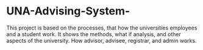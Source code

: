 # UNA-Advising-System-
This project is based on the processes, that  how the universities employees and a student work.
It shows the methods, what if analysis, and other aspects of the university.
How advisor, advisee, registrar, and admin works.

